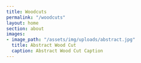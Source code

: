 ```yaml
---
title: Woodcuts
permalink: "/woodcuts"
layout: home
section: about
images:
- image_path: "/assets/img/uploads/abstract.jpg"
  title: Abstract Wood Cut
  caption: Abstract Wood Cut Caption
---
```

